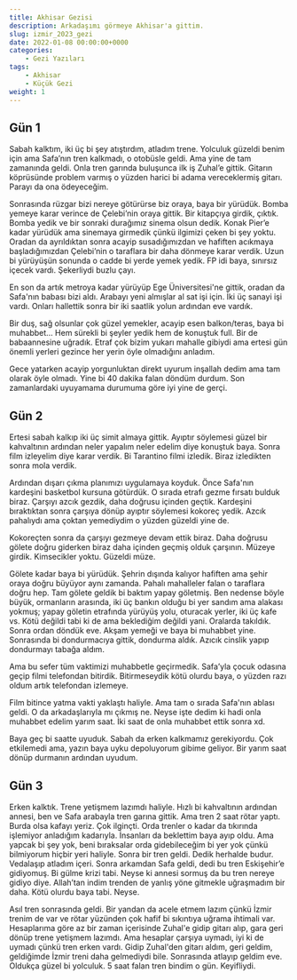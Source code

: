 ```yaml
---
title: Akhisar Gezisi
description: Arkadaşımı görmeye Akhisar'a gittim.
slug: izmir_2023_gezi
date: 2022-01-08 00:00:00+0000
categories:
    - Gezi Yazıları
tags:
    - Akhisar
    - Küçük Gezi
weight: 1
---
```


## Gün 1

Sabah kalktım, iki üç bi şey atıştırdım, atladım trene. Yolculuk güzeldi benim için ama Safa’nın tren kalkmadı, o otobüsle geldi. Ama yine de tam zamanında geldi. Onla tren garında buluşunca ilk iş Zuhal’e gittik. Gitarın köprüsünde problem varmış o yüzden harici bi adama vereceklermiş gitarı. Parayı da ona ödeyeceğim.

Sonrasında rüzgar bizi nereye götürürse biz oraya, baya bir yürüdük. Bomba yemeye karar verince de Çelebi’nin oraya gittik. Bir kitapçıya girdik, çıktık. Bomba yedik ve bir sonraki durağımız sinema olsun dedik. Konak Pier’e kadar yürüdük ama sinemaya girmedik çünkü ilgimizi çeken bi şey yoktu. Oradan da ayrıldıktan sonra acayip susadığımızdan ve hafiften acıkmaya başladığımızdan Çelebi’nin o taraflara bir daha dönmeye karar verdik. Uzun bi yürüyüşün sonunda o cadde bi yerde yemek yedik. FP idi baya, sınırsız içecek vardı. Şekerliydi buzlu çayı.

En son da artık metroya kadar yürüyüp Ege Üniversitesi'ne gittik, oradan da Safa'nın babası bizi aldı. Arabayı yeni almışlar al sat işi için. İki üç sanayi işi vardı. Onları hallettik sonra bir iki saatlik yolun ardından eve vardık.

Bir duş, sağ olsunlar çok güzel yemekler, acayip esen balkon/teras, baya bi muhabbet… Hem sürekli bi şeyler yedik hem de konuştuk full. Bir de babaannesine uğradık. Etraf çok bizim yukarı mahalle gibiydi ama ertesi gün önemli yerleri gezince her yerin öyle olmadığını anladım.

Gece yatarken acayip yorgunluktan direkt uyurum inşallah dedim ama tam olarak öyle olmadı. Yine bi 40 dakika falan döndüm durdum. Son zamanlardaki uyuyamama durumuma göre iyi yine de gerçi.

## Gün 2

Ertesi sabah kalkıp iki üç simit almaya gittik. Ayıptır söylemesi güzel bir kahvaltının ardından neler yapalım neler edelim diye konuştuk baya. Sonra film izleyelim diye karar verdik. Bi Tarantino filmi izledik. Biraz izledikten sonra mola verdik.

Ardından dışarı çıkma planımızı uygulamaya koyduk. Önce Safa'nın kardeşini basketbol kursuna götürdük. O sırada etrafı gezme fırsatı bulduk biraz. Çarşıyı azcık gezdik, daha doğrusu içinden geçtik. Kardeşini bıraktıktan sonra çarşıya dönüp ayıptır söylemesi kokoreç yedik. Azcık pahalıydı ama çoktan yemediydim o yüzden güzeldi yine de.

Kokoreçten sonra da çarşıyı gezmeye devam ettik biraz. Daha doğrusu gölete doğru giderken biraz daha içinden geçmiş olduk çarşının. Müzeye girdik. Kimsecikler yoktu. Güzeldi müze.

Gölete kadar baya bi yürüdük. Şehrin dışında kalıyor hafiften ama şehir oraya doğru büyüyor aynı zamanda. Pahalı mahalleler falan o taraflara doğru hep. Tam gölete geldik bi baktım yapay göletmiş. Ben nedense böyle büyük, ormanların arasında, iki üç bankın olduğu bi yer sandım ama alakası yokmuş; yapay göletin etrafında yürüyüş yolu, oturacak yerler, iki üç kafe vs. Kötü değildi tabi ki de ama beklediğim değildi yani. Oralarda takıldık. Sonra ordan döndük eve. Akşam yemeği ve baya bi muhabbet yine. Sonrasında bi dondurmacıya gittik, dondurma aldık. Azıcık cinslik yapıp dondurmayı tabağa aldım.

Ama bu sefer tüm vaktimizi muhabbetle geçirmedik. Safa’yla çocuk odasına geçip filmi telefondan bitirdik. Bitirmeseydik kötü olurdu baya, o yüzden razı oldum artık telefondan izlemeye.

Film bitince yatma vakti yaklaştı haliyle. Ama tam o sırada Safa'nın ablası geldi. O da arkadaşlarıyla mı çıkmış ne. Neyse işte dedim ki hadi onla muhabbet edelim yarım saat. İki saat de onla muhabbet ettik sonra xd. 

Baya geç bi saatte uyuduk. Sabah da erken kalkmamız gerekiyordu. Çok etkilemedi ama, yazın baya uyku depoluyorum gibime geliyor. Bir yarım saat dönüp durmanın ardından uyudum.

## Gün 3

Erken kalktık. Trene yetişmem lazımdı haliyle. Hızlı bi kahvaltının ardından annesi, ben ve Safa arabayla tren garına gittik. Ama tren 2 saat rötar yaptı. Burda olsa kafayı yeriz. Çok ilginçti. Orda trenler o kadar da tıkırında işlemiyor anladığım kadarıyla. İnsanları da beklettim baya ayıp oldu. Ama yapcak bi şey yok, beni bıraksalar orda gidebileceğim bi yer yok çünkü bilmiyorum hiçbir yeri haliyle. Sonra bir tren geldi. Dedik herhalde budur. Vedalaşıp atladım içeri. Sonra arkamdan Safa geldi, dedi bu tren Eskişehir’e gidiyomuş. Bi gülme krizi tabi. Neyse ki annesi sormuş da bu tren nereye gidiyo diye. Allah’tan indim trenden de yanlış yöne gitmekle uğraşmadım bir daha. Kötü olurdu baya tabi. Neyse.

Asıl tren sonrasında geldi. Bir yandan da acele etmem lazım çünkü İzmir trenim de var ve rötar yüzünden çok hafif bi sıkıntıya uğrama ihtimali var. Hesaplarıma göre az bir zaman içerisinde Zuhal'e gidip gitarı alıp, gara geri dönüp trene yetişmem lazımdı. Ama hesaplar çarşıya uymadı, iyi ki de uymadı çünkü tren erken vardı. Gidip Zuhal'den gitarı aldım, geri geldim, geldiğimde İzmir treni daha gelmediydi bile. Sonrasında atlayıp geldim eve. Oldukça güzel bi yolculuk. 5 saat falan tren bindim o gün. Keyifliydi.